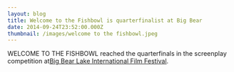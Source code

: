 ```yaml
---
layout: blog
title: Welcome to the Fishbowl is quarterfinalist at Big Bear
date: 2014-09-24T23:52:00.000Z
thumbnail: /images/welcome to the fishbowl.jpeg
---
```

WELCOME TO THE FISHBOWL reached the quarterfinals in the screenplay competition at[Big Bear Lake International Film Festival](http://www.bigbearfilmfestival.com/festival-news/2014/9/5/2014-screenwriting-competition-finalists).
